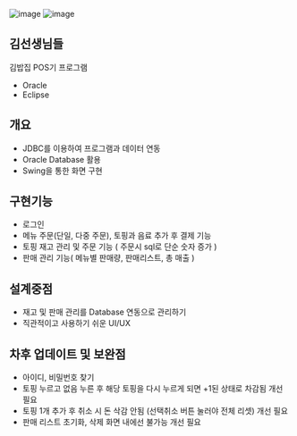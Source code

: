 ![image](https://user-images.githubusercontent.com/71866565/109914739-f557c800-7cf3-11eb-93a4-b8c969a1d263.png)
![image](https://user-images.githubusercontent.com/71866565/109914765-01438a00-7cf4-11eb-8973-f0cd1adb8c9a.png)

## 김선생님들

김밥집 POS기 프로그램
- Oracle
- Eclipse

## 개요
- JDBC를 이용하여 프로그램과 데이터 연동
- Oracle Database 활용
- Swing을 통한 화면 구현

## 구현기능
- 로그인
- 메뉴 주문(단일, 다중 주문), 토핑과 음료 추가 후 결제 기능
- 토핑 재고 관리 및 주문 기능 ( 주문시 sql로 단순 숫자 증가 )
- 판매 관리 기능( 메뉴별 판매량, 판매리스트, 총 매출 )

## 설계중점
- 재고 및 판매 관리를 Database 연동으로 관리하기
- 직관적이고 사용하기 쉬운 UI/UX

## 차후 업데이트 및 보완점
- 아이디, 비밀번호 찾기 
- 토핑 누르고 없음 누른 후 해당 토핑을 다시 누르게 되면 +1된 상태로 차감됨 개선 필요
- 토핑 1개 추가 후 취소 시 돈 삭감 안됨 (선택취소 버튼 눌러야 전체 리셋) 개선 필요
- 판매 리스트 초기화, 삭제 화면 내에선 불가능 개선 필요

